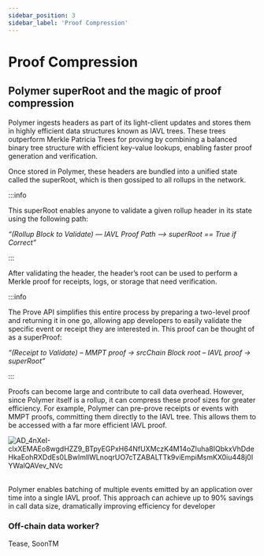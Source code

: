 ```yaml
---
sidebar_position: 3
sidebar_label: 'Proof Compression'
---
```


# Proof Compression

## Polymer superRoot and the magic of proof compression

Polymer ingests headers as part of its light-client updates and stores them in highly efficient data structures known as IAVL trees. These trees outperform Merkle Patricia Trees for proving by combining a balanced binary tree structure with efficient key-value lookups, enabling faster proof generation and verification.

Once stored in Polymer, these headers are bundled into a unified state called the superRoot, which is then gossiped to all rollups in the network.

:::info 

This superRoot enables anyone to validate a given rollup header in its state using the following path:

_“(Rollup Block to Validate) — IAVL Proof Path —> superRoot == True if Correct”_

:::


After validating the header, the header’s root can be used to perform a Merkle proof for receipts, logs, or storage that need verification.


:::info

The Prove API simplifies this entire process by preparing a two-level proof and returning it in one go, allowing app developers to easily validate the specific event or receipt they are interested in. This proof can be thought of as a superProof:

_“(Receipt to Validate) – MMPT proof → srcChain Block root – IAVL proof → superRoot”_

:::

Proofs can become large and contribute to call data overhead. However, since Polymer itself is a rollup, it can compress these proof sizes for greater efficiency. For example, Polymer can pre-prove receipts or events with MMPT proofs, committing them directly to the IAVL tree. This allows them to be accessed with a far more efficient IAVL proof.

![AD_4nXeI-clxXEMAEo8wgdHZZ9_BTpyEGPxH64NfUXMczK4M14oZIuha8IQbkxVhDdeHkaEohRXDdEs0LBwImllWLnoqrUO7cTZABALTTk9viEmpiMsmKX0iu448j0IYWalQAVev_NVc](https://github.com/user-attachments/assets/e31b8784-719b-43b0-b8d1-c2105278d26f)

<br/>
Polymer enables batching of multiple events emitted by an application over time into a single IAVL proof. This approach can achieve up to 90% savings in call data size, dramatically improving efficiency for developer

### Off-chain data worker?
Tease, SoonTM
